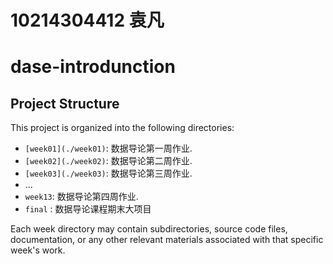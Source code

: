 # 10214304412 袁凡
# dase-introdunction

## Project Structure

This project is organized into the following directories:

- `[week01](./week01)`: 数据导论第一周作业.
- `[week02](./week02)`: 数据导论第二周作业.
- `[week03](./week03)`: 数据导论第三周作业.
- ...
- `week13`: 数据导论第四周作业.
- `final` : 数据导论课程期末大项目

Each week directory may contain subdirectories, source code files, documentation, or any other relevant materials associated with that specific week's work.


